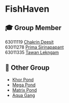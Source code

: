 # FishHaven

## 🎓 Group Member
63011119 [Chakrin Deesit](https://github.com/deeckn)\
63011278 [Prima Sirinapapant](https://github.com/neneprm)\
63011335 [Tawan Lekngam](https://github.com/TawanLekngam)

## 💼 Other Group
+ [Khor Pond]()
+ [Mega Pond](https://github.com/natthapong2100/mega-pond)
+ [Matrix Pond](https://github.com/Beammi/dc_matrix_pond)
+ [Aqua Gang]()
